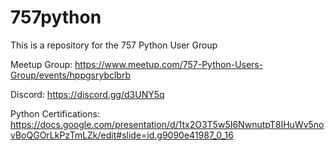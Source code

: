 # 757python
This is a repository for the 757 Python User Group

Meetup Group:
https://www.meetup.com/757-Python-Users-Group/events/hppgsrybclbrb

Discord:
https://discord.gg/d3UNY5q

Python Certifications:
https://docs.google.com/presentation/d/1tx2O3T5w5I6NwnutpT8IHuWv5novBoQGOrLkPzTmLZk/edit#slide=id.g9090e41987_0_16
